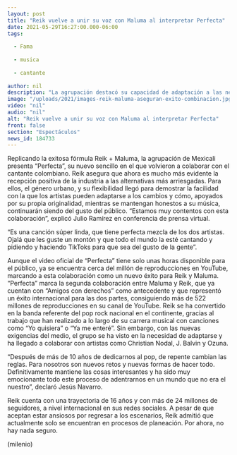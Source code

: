 ```yaml
---
layout: post
title: "Reik vuelve a unir su voz con Maluma al interpretar Perfecta"
date: 2021-05-29T16:27:00.000-06:00
tags:
  
  - Fama
  
  - musica
  
  - cantante
  
author: nil
description: "La agrupación destacó su capacidad de adaptación a las necesidades del mundo musical para mantenerse en el gusto del público."
image: "/uploads/2021/images-reik-maluma-aseguran-exito-combinacion.jpg"
video: "nil"
audio: "nil"
alt: "Reik vuelve a unir su voz con Maluma al interpretar Perfecta"
front: false
section: "Espectáculos"
news_id: 184733
---
```


Replicando la exitosa fórmula Reik + Maluma, la agrupación de Mexicali presenta “Perfecta”, su nuevo sencillo en el que volvieron a colaborar con el cantante colombiano. Reik asegura que ahora es mucho más evidente la recepción positiva de la industria a las alternativas más arriesgadas. Para ellos, el género urbano, y su flexibilidad llegó para demostrar la facilidad con la que los artistas pueden adaptarse a los cambios y cómo, apoyados por su propia originalidad, mientras se mantengan honestos a su música, continuarán siendo del gusto del público. “Estamos muy contentos con esta colaboración”, explicó Julio Ramírez en conferencia de prensa virtual. 

“Es una canción súper linda, que tiene perfecta mezcla de los dos artistas. Ojalá que les guste un montón y que todo el mundo la esté cantando y pidiendo y haciendo TikToks para que sea del gusto de la gente”. 

Aunque el video oficial de “Perfecta” tiene solo unas horas disponible para el público, ya se encuentra cerca del millón de reproducciones en YouTube, marcando a esta colaboración como un nuevo éxito para Reik y Maluma. “Perfecta” marca la segunda colaboración entre Maluma y Reik, que ya cuentan con “Amigos con derechos” como antecedente y que representó un éxito internacional para las dos partes, consiguiendo más de 522 millones de reproducciones en su canal de YouTube. Reik se ha convertido en la banda referente del pop rock nacional en el continente, gracias al trabajo que han realizado a lo largo de su carrera musical con canciones como “Yo quisiera” o “Ya me enteré”. Sin embargo, con las nuevas exigencias del medio, el grupo se ha visto en la necesidad de adaptarse y ha llegado a colaborar con artistas como Christian Nodal, J. Balvin y Ozuna.

“Después de más de 10 años de dedicarnos al pop, de repente cambian las reglas. Para nosotros son nuevos retos y nuevas formas de hacer todo. Definitivamente mantiene las cosas interesantes y ha sido muy emocionante todo este proceso de adentrarnos en un mundo que no era el nuestro”, declaró Jesús Navarro. 

Reik cuenta con una trayectoria de 16 años y con más de 24 millones de seguidores, a nivel internacional en sus redes sociales. A pesar de que aceptan estar ansiosos por regresar a los escenarios, Reik admitió que actualmente solo se encuentran en procesos de planeación. Por ahora, no hay nada seguro. 

(milenio)